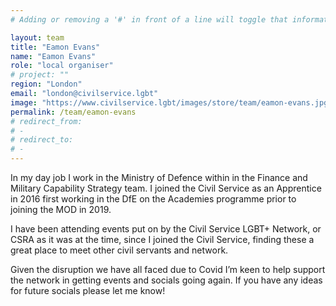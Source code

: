 ```yaml
---
# Adding or removing a '#' in front of a line will toggle that information off and on from being processed. 

layout: team
title: "Eamon Evans"
name: "Eamon Evans"
role: "local organiser"
# project: ""
region: "London"
email: "london@civilservice.lgbt"
image: "https://www.civilservice.lgbt/images/store/team/eamon-evans.jpg"
permalink: /team/eamon-evans
# redirect_from: 
# - 
# redirect_to: 
# - 
---
```


In my day job I work in the Ministry of Defence within in the Finance and Military Capability Strategy team. I joined the Civil Service as an Apprentice in 2016 first working in the DfE on the Academies programme prior to joining the MOD in 2019. 

I have been attending events put on by the Civil Service LGBT+ Network, or CSRA as it was at the time, since I joined the Civil Service, finding these a great place to meet other civil servants and network. 

Given the disruption we have all faced due to Covid I’m keen to help support the network in getting events and socials going again. If you have any ideas for future socials please let me know!
